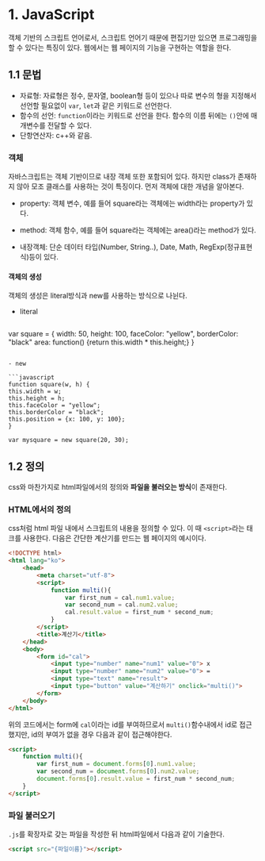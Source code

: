 # 1. JavaScript

객체 기반의 스크립트 언어로서, 스크립트 언어기 때문에 편집기만 있으면 프로그래밍을 할 수 있다는 특징이 있다. 웹에서는 웹 페이지의 기능을 구현하는 역할을 한다.



## 1.1 문법

- 자료형: 자료형은 정수, 문자열, boolean형 등이 있으나 따로 변수의 형을 지정해서 선언할 필요없이 `var`, `let`과 같은 키워드로 선언한다.
- 함수의 선언: `function`이라는 키워드로 선언을 한다. 함수의 이름 뒤에는 `()`안에 매개변수를 전달할 수 있다.
- 단항연산자: c++와 같음.



### 객체

자바스크립트는 객체 기반이므로 내장 객체 또한 포함되어 있다. 하지만 class가 존재하지 않아 모조 클래스를 사용하는 것이 특징이다. 먼저 객체에 대한 개념을 알아본다.

- property: 객체 변수, 예를 들어 square라는 객체에는 width라는 property가 있다.

- method: 객체 함수, 예를 들어 square라는 객체에는 area()라는 method가 있다. 

- 내장객체: 단순 데이터 타입(Number, String..), Date, Math, RegExp(정규표현식)등이 있다.

#### 객체의 생성

객체의 생성은 literal방식과 new를 사용하는 방식으로 나뉜다.

- literal

  	```javascript
var square = {
    width: 50, height: 100, faceColor: "yellow", borderColor: "black"
    area: function() {return this.width * this.height;}
}
    
  ```

- new

  ```javascript
  function square(w, h) {
  this.width = w;
  this.height = h;
  this.faceColor = "yellow";
  this.borderColor = "black";
  this.position = {x: 100, y: 100};
  }
  
  var mysquare = new square(20, 30);
  ```



## 1.2 정의

css와 마찬가지로 html파일에서의 정의와 **파일을 불러오는 방식**이 존재한다.

### HTML에서의 정의

css처럼 html 파일 내에서 스크립트의 내용을 정의할 수 있다. 이 때 `<script>`라는 태크를 사용한다. 다음은 간단한 계산기를 만드는 웹 페이지의 예시이다.

```html
<!DOCTYPE html>
<html lang="ko">
    <head>
        <meta charset="utf-8">
        <script>
            function multi(){
                var first_num = cal.num1.value;
                var second_num = cal.num2.value;
                cal.result.value = first_num * second_num;
            }
        </script>
        <title>계산기</title> 
    </head>
    <body>
        <form id="cal">
            <input type="number" name="num1" value="0"> x
            <input type="number" name="num2" value="0"> =
            <input type="text" name="result">
            <input type="button" value="계산하기" onclick="multi()">
        </form>
    </body>
</html>
```



위의 코드에서는 form에 `cal`이라는 id를 부여하므로서 `multi()`함수내에서 id로 접근했지만, id의 부여가 없을 경우 다음과 같이 접근해야한다.

```html
<script>
    function multi(){
        var first_num = document.forms[0].num1.value;
        var second_num = document.forms[0].num2.value;
        document.forms[0].result.value = first_num * second_num;
    }
</script>
```



### 파일 불러오기

`.js`를 확장자로 갖는 파일을 작성한 뒤 html파일에서 다음과 같이 기술한다.

```html
<script src="{파일이름}"></script>
```



